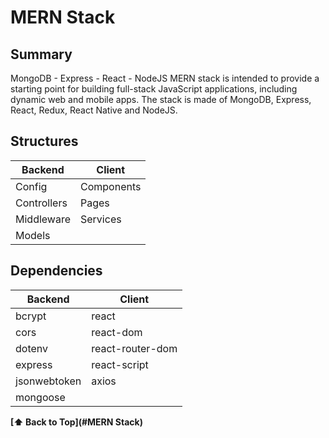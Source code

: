 # **MERN Stack**

## Summary
MongoDB - Express - React - NodeJS
MERN stack is intended to provide a starting point for building full-stack JavaScript applications, including dynamic web and mobile apps. The stack is made of MongoDB, Express, React, Redux, React Native and NodeJS.

## Structures

|     Backend   |   Client   |
|---------------|------------|
| Config        | Components |
| Controllers   | Pages      |
| Middleware    | Services   |
| Models        |            |

## Dependencies

|     Backend  |      Client      |
|--------------|------------------|
| bcrypt       | react            |
| cors         | react-dom        |
| dotenv       | react-router-dom |
| express      | react-script     |
| jsonwebtoken | axios            |
| mongoose     |                  |

**[⬆ Back to Top](#MERN Stack)**
